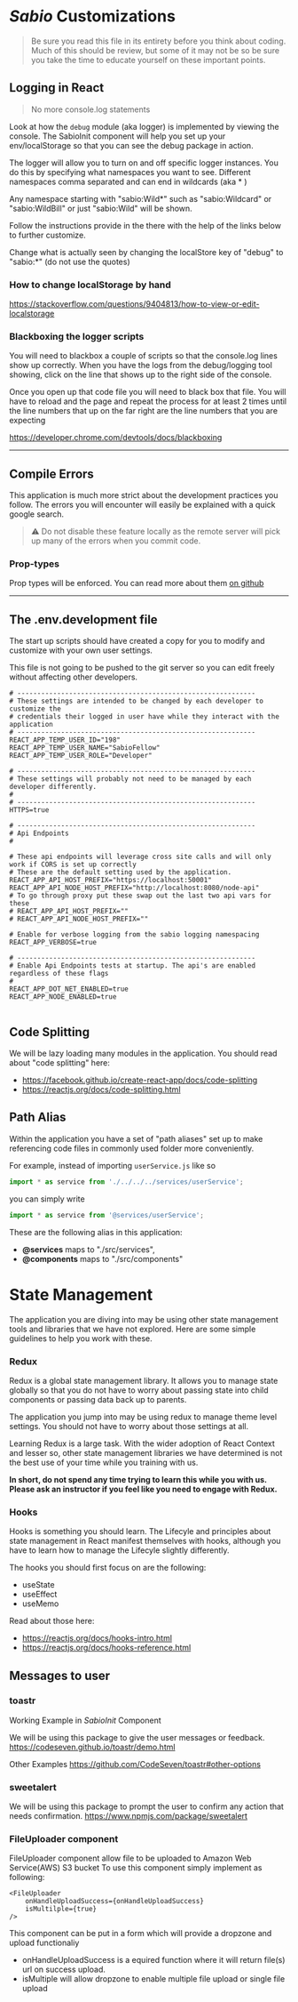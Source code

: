 # _Sabio_ Customizations

> Be sure you read this file in its entirety before you think about coding. Much of this should be review, but some of it may not be so be sure you take the time to educate yourself on these important points.

## Logging in React

> No more console.log statements

Look at how the `debug` module (aka logger) is implemented by viewing the console. The SabioInit component will help you set up your env/localStorage so that you can see the debug package in action.

The logger will allow you to turn on and off specific logger instances. You do this by specifying what namespaces you want to see. Different namespaces comma separated and can end in wildcards (aka \* )

Any namespace starting with &quot;sabio:Wild\*&quot; such as &quot;sabio:Wildcard&quot; or &quot;sabio:WildBill&quot; or just &quot;sabio:Wild&quot; will be shown.

Follow the instructions provide in the there with the help of the links below to further customize.

Change what is actually seen by changing the localStore key of "debug" to "sabio:\*" (do not use the quotes)

### How to change localStorage by hand

https://stackoverflow.com/questions/9404813/how-to-view-or-edit-localstorage

### Blackboxing the logger scripts

You will need to blackbox a couple of scripts so that the console.log lines show up correctly.
When you have the logs from the debug/logging tool showing, click on the line that shows up to the right side of the console.

Once you open up that code file you will need to black box that file.
You will have to reload and the page and repeat the process for at least 2 times until the line numbers that up on the far right are the line numbers that you are expecting

https://developer.chrome.com/devtools/docs/blackboxing

---

## Compile Errors

This application is much more strict about the development practices you follow. The errors you will encounter will easily be explained with a quick google search.

> :warning: Do not disable these feature locally as the remote server will pick up many of the errors when you commit code.

### Prop-types

Prop types will be enforced. You can read more about them [on github](https://github.com/facebook/prop-types)

---

## The .env.development file

The start up scripts should have created a copy for you to modify and customize with your own user settings.

This file is not going to be pushed to the git server so you can edit freely without affecting other developers.

```
# ------------------------------------------------------------
# These settings are intended to be changed by each developer to customize the
# credentials their logged in user have while they interact with the application
# ------------------------------------------------------------
REACT_APP_TEMP_USER_ID="198"
REACT_APP_TEMP_USER_NAME="SabioFellow"
REACT_APP_TEMP_USER_ROLE="Developer"

# ------------------------------------------------------------
# These settings will probably not need to be managed by each developer differently.
#
# ------------------------------------------------------------
HTTPS=true

# ------------------------------------------------------------
# Api Endpoints
#

# These api endpoints will leverage cross site calls and will only work if CORS is set up correctly
# These are the default setting used by the application.
REACT_APP_API_HOST_PREFIX="https://localhost:50001"
REACT_APP_API_NODE_HOST_PREFIX="http://localhost:8080/node-api"
# To go through proxy put these swap out the last two api vars for these
# REACT_APP_API_HOST_PREFIX=""
# REACT_APP_API_NODE_HOST_PREFIX=""

# Enable for verbose logging from the sabio logging namespacing
REACT_APP_VERBOSE=true

# ------------------------------------------------------------
# Enable Api Endpoints tests at startup. The api's are enabled regardless of these flags
#
REACT_APP_DOT_NET_ENABLED=true
REACT_APP_NODE_ENABLED=true


```

## Code Splitting

We will be lazy loading many modules in the application. You should read about "code splitting" here:

-   https://facebook.github.io/create-react-app/docs/code-splitting
-   https://reactjs.org/docs/code-splitting.html

## Path Alias

Within the application you have a set of "path aliases" set up to make referencing code files in commonly used folder more conveniently.

For example, instead of importing `userService.js` like so

```js
import * as service from './../../../services/userService';
```

you can simply write

```js
import * as service from '@services/userService';
```

These are the following alias in this application:

-   **@services** maps to "./src/services",
-   **@components** maps to "./src/components"

# State Management

The application you are diving into may be using other state management tools and libraries that we have not explored. Here are some simple guidelines to help you work with these.

### Redux

Redux is a global state management library. It allows you to manage state globally so that you do not have to worry about passing state into child components or passing data back up to parents.

The application you jump into may be using redux to manage theme level settings. You should not have to worry about those settings at all.

Learning Redux is a large task. With the wider adoption of React Context and lesser so, other state management libraries we have determined is not the best use of your time while you training with us.

**In short, do not spend any time trying to learn this while you with us. Please ask an instructor if you feel like you need to engage with Redux.**

### Hooks

Hooks is something you should learn. The Lifecyle and principles about state management in React manifest themselves with hooks, although you have to learn how to manage the Lifecyle slightly differently.

The hooks you should first focus on are the following:

-   useState
-   useEffect
-   useMemo

Read about those here:

-   https://reactjs.org/docs/hooks-intro.html
-   https://reactjs.org/docs/hooks-reference.html

## Messages to user

### toastr

Working Example in _SabioInit_ Component

We will be using this package to give the user messages or feedback.
https://codeseven.github.io/toastr/demo.html

Other Examples
https://github.com/CodeSeven/toastr#other-options

### sweetalert

We will be using this package to prompt the user to confirm any action that needs confirmation.
https://www.npmjs.com/package/sweetalert

### FileUploader component

FileUploader component allow file to be uploaded to Amazon Web Service(AWS) S3 bucket
To use this component simply implement as following:

    <FileUploader
        onHandleUploadSuccess={onHandleUploadSuccess}
        isMultilple={true}
    />

This component can be put in a form which will provide a dropzone and upload functionaliy

-   onHandleUploadSuccess is a equired function where it will return file(s) url
    on success upload.
-   isMultiple will allow dropzone to enable multiple file upload or single file upload
